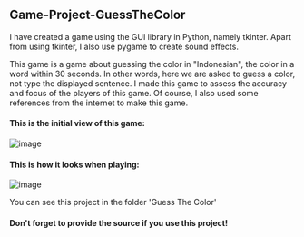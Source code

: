 ## Game-Project-GuessTheColor

I have created a game using the GUI library in Python, namely tkinter. Apart from using tkinter, I also use pygame to create sound effects.

This game is a game about guessing the color in "Indonesian", the color in a word within 30 seconds. In other words, here we are asked to guess a color, not type the displayed sentence. I made this game to assess the accuracy and focus of the players of this game. Of course, I also used some references from the internet to make this game.

#### This is the initial view of this game:
![image](https://user-images.githubusercontent.com/99526319/162599596-ce0f17f0-e97d-4e40-8e58-2a1b94546141.png)

#### This is how it looks when playing:
![image](https://user-images.githubusercontent.com/99526319/162599614-39c800dc-a589-484c-b41d-f257f956fdf1.png)


You can see this project in the folder 'Guess The Color'

#### Don't forget to provide the source if you use this project!
